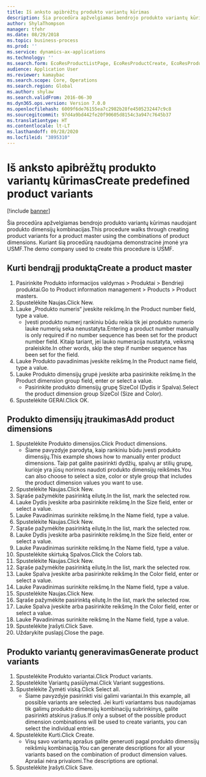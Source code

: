 ```yaml
---
title: Iš anksto apibrėžtų produkto variantų kūrimas
description: Šia procedūra apžvelgiamas bendrojo produkto variantų kūrimas naudojant produkto dimensijų kombinacijas.
author: ShylaThompson
manager: tfehr
ms.date: 08/29/2018
ms.topic: business-process
ms.prod: ''
ms.service: dynamics-ax-applications
ms.technology: ''
ms.search.form: EcoResProductListPage, EcoResProductCreate, EcoResProductDetails, EcoResProductMasterDimension, EcoResProductVariants, EcoResProductVariantSuggestions, EcoResProductVariantsPendingReleaseFormPart
audience: Application User
ms.reviewer: kamaybac
ms.search.scope: Core, Operations
ms.search.region: Global
ms.author: shylaw
ms.search.validFrom: 2016-06-30
ms.dyn365.ops.version: Version 7.0.0
ms.openlocfilehash: 6009f6de76155ea7c2982b28fe4505232447c9c8
ms.sourcegitcommit: 97d4a9bd442fe20f90605d8154c3a947c7645b37
ms.translationtype: HT
ms.contentlocale: lt-LT
ms.lasthandoff: 09/28/2020
ms.locfileid: "3895310"
---
```

# <a name="create-predefined-product-variants"></a><span data-ttu-id="3de82-103">Iš anksto apibrėžtų produkto variantų kūrimas</span><span class="sxs-lookup"><span data-stu-id="3de82-103">Create predefined product variants</span></span>

[!include [banner](../../includes/banner.md)]

<span data-ttu-id="3de82-104">Šia procedūra apžvelgiamas bendrojo produkto variantų kūrimas naudojant produkto dimensijų kombinacijas.</span><span class="sxs-lookup"><span data-stu-id="3de82-104">This procedure walks through creating product variants for a product master using the combinations of product dimensions.</span></span> <span data-ttu-id="3de82-105">Kuriant šią procedūrą naudojama demonstracinė įmonė yra USMF.</span><span class="sxs-lookup"><span data-stu-id="3de82-105">The demo company used to create this procedure is USMF.</span></span>


## <a name="create-a-product-master"></a><span data-ttu-id="3de82-106">Kurti bendrąjį produktą</span><span class="sxs-lookup"><span data-stu-id="3de82-106">Create a product master</span></span>
1. <span data-ttu-id="3de82-107">Pasirinkite Produkto informacijos valdymas > Produktai > Bendrieji produktai.</span><span class="sxs-lookup"><span data-stu-id="3de82-107">Go to Product information management > Products > Product masters.</span></span>
2. <span data-ttu-id="3de82-108">Spustelėkite Naujas.</span><span class="sxs-lookup"><span data-stu-id="3de82-108">Click New.</span></span>
3. <span data-ttu-id="3de82-109">Lauke „Produkto numeris“ įveskite reikšmę.</span><span class="sxs-lookup"><span data-stu-id="3de82-109">In the Product number field, type a value.</span></span>
    * <span data-ttu-id="3de82-110">Įvesti produkto numerį rankiniu būdu reikia tik jei produkto numerio lauke numerių seka nenustatyta.</span><span class="sxs-lookup"><span data-stu-id="3de82-110">Entering a product number manually is only required if no number sequence has been set for the product number field.</span></span> <span data-ttu-id="3de82-111">Kitaip tariant, jei lauko numeracija nustatyta, veiksmą praleiskite.</span><span class="sxs-lookup"><span data-stu-id="3de82-111">In other words, skip the step if number sequence has been set for the field.</span></span>  
4. <span data-ttu-id="3de82-112">Lauke Produkto pavadinimas įveskite reikšmę.</span><span class="sxs-lookup"><span data-stu-id="3de82-112">In the Product name field, type a value.</span></span>
5. <span data-ttu-id="3de82-113">Lauke Produkto dimensijų grupė įveskite arba pasirinkite reikšmę.</span><span class="sxs-lookup"><span data-stu-id="3de82-113">In the Product dimension group field, enter or select a value.</span></span>
    * <span data-ttu-id="3de82-114">Pasirinkite produkto dimensijų grupę SizeCol (Dydis ir Spalva).</span><span class="sxs-lookup"><span data-stu-id="3de82-114">Select the product dimension group SizeCol (Size and Color).</span></span>  
6. <span data-ttu-id="3de82-115">Spustelėkite GERAI.</span><span class="sxs-lookup"><span data-stu-id="3de82-115">Click OK.</span></span>

## <a name="add-product-dimensions"></a><span data-ttu-id="3de82-116">Produkto dimensijų įtraukimas</span><span class="sxs-lookup"><span data-stu-id="3de82-116">Add product dimensions</span></span>
1. <span data-ttu-id="3de82-117">Spustelėkite Produkto dimensijos.</span><span class="sxs-lookup"><span data-stu-id="3de82-117">Click Product dimensions.</span></span>
    * <span data-ttu-id="3de82-118">Šiame pavyzdyje parodyta, kaip rankiniu būdu įvesti produkto dimensijų.</span><span class="sxs-lookup"><span data-stu-id="3de82-118">This example shows how to manually enter product dimensions.</span></span> <span data-ttu-id="3de82-119">Taip pat galite pasirinkti dydžių, spalvų ar stilių grupę, kurioje yra jūsų norimos naudoti produkto dimensijų reikšmės.</span><span class="sxs-lookup"><span data-stu-id="3de82-119">You can also choose to select a size, color or style group that includes the product dimension values you want to use.</span></span>  
2. <span data-ttu-id="3de82-120">Spustelėkite Naujas.</span><span class="sxs-lookup"><span data-stu-id="3de82-120">Click New.</span></span>
3. <span data-ttu-id="3de82-121">Sąraše pažymėkite pasirinktą eilutę.</span><span class="sxs-lookup"><span data-stu-id="3de82-121">In the list, mark the selected row.</span></span>
4. <span data-ttu-id="3de82-122">Lauke Dydis įveskite arba pasirinkite reikšmę.</span><span class="sxs-lookup"><span data-stu-id="3de82-122">In the Size field, enter or select a value.</span></span>
5. <span data-ttu-id="3de82-123">Lauke Pavadinimas surinkite reikšmę.</span><span class="sxs-lookup"><span data-stu-id="3de82-123">In the Name field, type a value.</span></span>
6. <span data-ttu-id="3de82-124">Spustelėkite Naujas.</span><span class="sxs-lookup"><span data-stu-id="3de82-124">Click New.</span></span>
7. <span data-ttu-id="3de82-125">Sąraše pažymėkite pasirinktą eilutę.</span><span class="sxs-lookup"><span data-stu-id="3de82-125">In the list, mark the selected row.</span></span>
8. <span data-ttu-id="3de82-126">Lauke Dydis įveskite arba pasirinkite reikšmę.</span><span class="sxs-lookup"><span data-stu-id="3de82-126">In the Size field, enter or select a value.</span></span>
9. <span data-ttu-id="3de82-127">Lauke Pavadinimas surinkite reikšmę.</span><span class="sxs-lookup"><span data-stu-id="3de82-127">In the Name field, type a value.</span></span>
10. <span data-ttu-id="3de82-128">Spustelėkite skirtuką Spalvos.</span><span class="sxs-lookup"><span data-stu-id="3de82-128">Click the Colors tab.</span></span>
11. <span data-ttu-id="3de82-129">Spustelėkite Naujas.</span><span class="sxs-lookup"><span data-stu-id="3de82-129">Click New.</span></span>
12. <span data-ttu-id="3de82-130">Sąraše pažymėkite pasirinktą eilutę.</span><span class="sxs-lookup"><span data-stu-id="3de82-130">In the list, mark the selected row.</span></span>
13. <span data-ttu-id="3de82-131">Lauke Spalva įveskite arba pasirinkite reikšmę.</span><span class="sxs-lookup"><span data-stu-id="3de82-131">In the Color field, enter or select a value.</span></span>
14. <span data-ttu-id="3de82-132">Lauke Pavadinimas surinkite reikšmę.</span><span class="sxs-lookup"><span data-stu-id="3de82-132">In the Name field, type a value.</span></span>
15. <span data-ttu-id="3de82-133">Spustelėkite Naujas.</span><span class="sxs-lookup"><span data-stu-id="3de82-133">Click New.</span></span>
16. <span data-ttu-id="3de82-134">Sąraše pažymėkite pasirinktą eilutę.</span><span class="sxs-lookup"><span data-stu-id="3de82-134">In the list, mark the selected row.</span></span>
17. <span data-ttu-id="3de82-135">Lauke Spalva įveskite arba pasirinkite reikšmę.</span><span class="sxs-lookup"><span data-stu-id="3de82-135">In the Color field, enter or select a value.</span></span>
18. <span data-ttu-id="3de82-136">Lauke Pavadinimas surinkite reikšmę.</span><span class="sxs-lookup"><span data-stu-id="3de82-136">In the Name field, type a value.</span></span>
19. <span data-ttu-id="3de82-137">Spustelėkite Įrašyti.</span><span class="sxs-lookup"><span data-stu-id="3de82-137">Click Save.</span></span>
20. <span data-ttu-id="3de82-138">Uždarykite puslapį.</span><span class="sxs-lookup"><span data-stu-id="3de82-138">Close the page.</span></span>

## <a name="generate-product-variants"></a><span data-ttu-id="3de82-139">Produkto variantų generavimas</span><span class="sxs-lookup"><span data-stu-id="3de82-139">Generate product variants</span></span>
1. <span data-ttu-id="3de82-140">Spustelėkite Produkto variantai.</span><span class="sxs-lookup"><span data-stu-id="3de82-140">Click Product variants.</span></span>
2. <span data-ttu-id="3de82-141">Spustelėkite Variantų pasiūlymai.</span><span class="sxs-lookup"><span data-stu-id="3de82-141">Click Variant suggestions.</span></span>
3. <span data-ttu-id="3de82-142">Spustelėkite Žymėti viską.</span><span class="sxs-lookup"><span data-stu-id="3de82-142">Click Select all.</span></span>
    * <span data-ttu-id="3de82-143">Šiame pavyzdyje pasirinkti visi galimi variantai.</span><span class="sxs-lookup"><span data-stu-id="3de82-143">In this example, all possible variants are selected.</span></span> <span data-ttu-id="3de82-144">Jei kurti variantams bus naudojamas tik galimų produkto dimensijų kombinacijų subrinkinys, galite pasirinkti atskirus įrašus.</span><span class="sxs-lookup"><span data-stu-id="3de82-144">If only a subset of the possible product dimension combinations will be used to create variants, you can select the individual entries.</span></span>  
4. <span data-ttu-id="3de82-145">Spustelėkite Kurti.</span><span class="sxs-lookup"><span data-stu-id="3de82-145">Click Create.</span></span>
    * <span data-ttu-id="3de82-146">Visų savo variantų aprašus galite generuoti pagal produkto dimensijų reikšmių kombinaciją.</span><span class="sxs-lookup"><span data-stu-id="3de82-146">You can generate descriptions for all your variants based on the combination of product dimension values.</span></span> <span data-ttu-id="3de82-147">Aprašai nėra privalomi.</span><span class="sxs-lookup"><span data-stu-id="3de82-147">The descriptions are optional.</span></span>  
5. <span data-ttu-id="3de82-148">Spustelėkite Įrašyti.</span><span class="sxs-lookup"><span data-stu-id="3de82-148">Click Save.</span></span>

